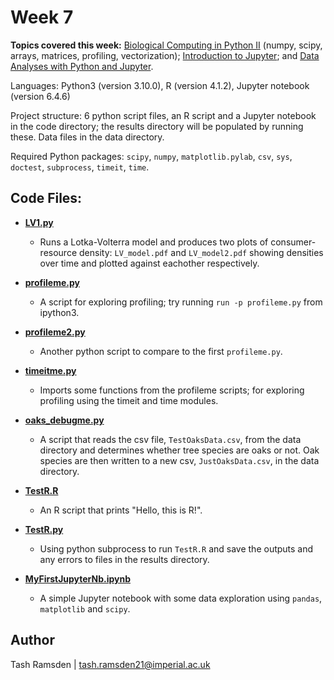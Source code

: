 # Week 7

**Topics covered this week:** [Biological Computing in Python II](https://mhasoba.github.io/TheMulQuaBio/notebooks/06-Python_II.html#) (numpy, scipy, arrays, matrices, profiling, vectorization); [Introduction to Jupyter](https://mhasoba.github.io/TheMulQuaBio/notebooks/Appendix-JupyIntro.html); and [Data Analyses with Python and Jupyter](https://mhasoba.github.io/TheMulQuaBio/notebooks/Appendix-Data-Python.html).

Languages: Python3 (version 3.10.0), R (version 4.1.2), Jupyter notebook (version 6.4.6)

Project structure: 6 python script files, an R script and a Jupyter notebook in the code directory; the results directory will be populated by running these. Data files in the data directory.

Required Python packages: `scipy`, `numpy`, `matplotlib.pylab`, `csv`, `sys`, `doctest`, `subprocess`, `timeit`, `time`.

## Code Files:

* [**LV1.py**](code/LV1.py)
  * Runs a Lotka-Volterra model and produces two plots of consumer-resource density:
  `LV_model.pdf` and `LV_model2.pdf` showing densities over time and plotted against eachother respectively.

* [**profileme.py**](code/profileme.py)
  * A script for exploring profiling; try running `run -p profileme.py` from ipython3.

* [**profileme2.py**](code/profileme2.py)
  * Another python script to compare to the first `profileme.py`.

* [**timeitme.py**](code/timeitme.py)
  * Imports some functions from the profileme scripts; for exploring profiling using the timeit and time modules. 

* [**oaks_debugme.py**](code/oaks_debugme.py)
  * A script that reads the csv file, `TestOaksData.csv`, from the data directory and determines whether tree species are oaks or not. Oak species are then written to a new csv, `JustOaksData.csv`, in the data directory.

* [**TestR.R**](code/TestR.R)
  * An R script that prints "Hello, this is R!".

* [**TestR.py**](code/TestR.py)
  * Using python subprocess to run `TestR.R` and save the outputs and any errors to files in the results directory.

* [**MyFirstJupyterNb.ipynb**](code/MyFirstJupyterNb.ipynb)
  * A simple Jupyter notebook with some data exploration using `pandas`, `matplotlib` and `scipy`.


## Author

Tash Ramsden | tash.ramsden21@imperial.ac.uk

